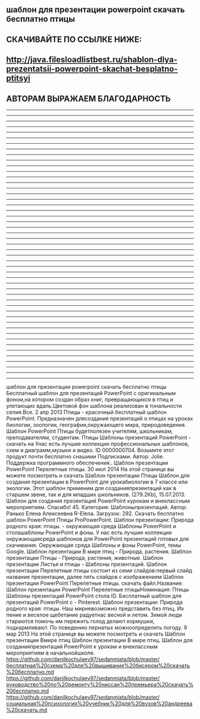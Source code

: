 шаблон для презентации powerpoint скачать бесплатно птицы
--------------------------------------------------
СКАЧИВАЙТЕ ПО ССЫЛКЕ НИЖЕ:
--------------------------------------------------
http://java.filesloadlistbest.ru/shablon-dlya-prezentatsii-powerpoint-skachat-besplatno-ptitsyi
--------------------------------------------------
АВТОРАМ ВЫРАЖАЕМ БЛАГОДАРНОСТЬ
--------------------------------------------------
--------------------------------------------------
--------------------------------------------------
--------------------------------------------------
--------------------------------------------------
--------------------------------------------------
--------------------------------------------------
--------------------------------------------------
--------------------------------------------------
--------------------------------------------------
--------------------------------------------------
--------------------------------------------------
--------------------------------------------------
--------------------------------------------------
--------------------------------------------------
--------------------------------------------------
--------------------------------------------------
--------------------------------------------------
--------------------------------------------------
--------------------------------------------------
--------------------------------------------------
--------------------------------------------------
--------------------------------------------------
--------------------------------------------------
--------------------------------------------------
--------------------------------------------------
--------------------------------------------------
--------------------------------------------------
--------------------------------------------------
--------------------------------------------------
--------------------------------------------------
--------------------------------------------------
--------------------------------------------------
--------------------------------------------------
--------------------------------------------------
--------------------------------------------------
--------------------------------------------------
--------------------------------------------------
--------------------------------------------------
--------------------------------------------------
--------------------------------------------------
--------------------------------------------------
--------------------------------------------------
--------------------------------------------------
--------------------------------------------------
--------------------------------------------------
--------------------------------------------------
--------------------------------------------------
--------------------------------------------------
--------------------------------------------------
шаблон для презентации powerpoint скачать бесплатно птицы Бесплатный шаблон для презентаций PowerPoint с оригинальным фоном,на котором создан образ книг, превращающихся в птиц и улетающих вдаль.Цветовой фон шаблона реализован в тональности сепия.Все. 2 апр 2013  Птицы - красочный бесплатный шаблон PowerPoint. Предназначен длясоздания презентаций о птицах на уроках биологии, зоологии, географии,окружающего мира, природоведения. Шаблон PowerPoint Птицы будетполезен учителям, школьникам, преподавателям, студентам. Птицы Шаблоны презентаций PowerPoint - скачать на  Унас есть лучшие коллекции профессиональных шаблонов, схем и диаграмм,музыки и видео. ID 0000000704.  Возьмите этот продукт почти бесплатно снашими Подписками. Автор: Jolie. Поддержка программного обеспечения:. Шаблон презентации PowerPoint Перелетные птицы. 30 июл 2014  На этой странице вы можете посмотреть и скачать Шаблон презентации Птицы  Шаблон для создания презентации в PowerPoint для урокабиологии в 7 классе или экологии.  Этот шаблон применим для созданияпрезентаций как в старшем звене, так и для младших школьников. (279.2Kb), 15.07.2013. Шаблон для создания презентаций PowerPoint курокам и внеклассным мероприятиям. Спасибо! 45. Категория: Шаблоныпрезентаций. Автор: Ранько Елена Алексеевна  R-Elena. Загрузок: 292. Скачать бесплатно шаблон PowerPoint Птицы  ProPowerPoint. Шаблон презентации: Природа родного края: птицы. - окружающая среда Шаблоны PowerPoint и столашаблоны PowerPoint и фоны. У нас есть лучшие коллекции окружающаясреда шаблонов для PowerPoint презентаций готовых для скачивания. Окружающая среда Шаблоны и фоны PowerPoint, темы Google. Шаблон презентации В мире птиц - Природа, растения. Шаблон презентации Птицы - Природа, растения, животные. Шаблон презентации Листья и птицы - Шаблоны презентаций. Шаблон презентации Перелетные птицы состоит из семи слайдов:первый слайд название презентации, далее пять слайдов с изображением Шаблон презентации PowerPoint Перелетные птицы. скачать файл.Название: Шаблон презентации PowerPoint Перелетные птицыНоминация:
Птицы Шаблоны презентаций PowerPoint  стола ID. Бесплатный шаблон для презентаций PowerPoint с  - Pinterest. Шаблон презентации: Природа родного края: птицы. Наш мирневозможно представить без птиц. Их пение и веселое щебетание радуетнас весной и летом. Зимой люди стараются помочь им пережить голод делают кормушки, подкармливают. По поведению пернатых можноопределить погоду. 9 мар 2013  На этой странице вы можете посмотреть и скачать Шаблон презентации Вмире птиц  Шаблон презентации В мире птиц. Шаблон для созданияпрезентаций PowerPoint к урокам и внеклассным мероприятиям в начальнойшколе.
https://github.com/danilkochulaev97/sedanmiata/blob/master/бесплатная%20схема%20для%20вышивания%20бисером%20скачать%20бесплатно.md
https://github.com/danilkochulaev97/sedanmiata/blob/master/руководство%20по%20ремонту%20ниссан%20премьера%20скачать%20бесплатно.md
https://github.com/danilkochulaev97/sedanmiata/blob/master/социальная%20психология%20учебник%20для%20вузов%20андреева%20скачать.md